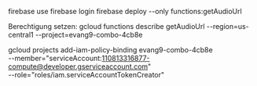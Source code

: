 firebase use
firebase login
firebase deploy --only functions:getAudioUrl

Berechtigung setzen:
gcloud functions describe getAudioUrl --region=us-central1 --project=evang9-combo-4cb8e

gcloud projects add-iam-policy-binding evang9-combo-4cb8e \
  --member="serviceAccount:110813316877-compute@developer.gserviceaccount.com" \
  --role="roles/iam.serviceAccountTokenCreator"